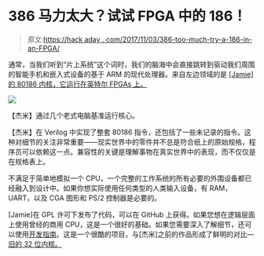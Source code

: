 # 386 马力太大？试试 FPGA 中的 186！

> 原文:[https://hack aday . com/2017/11/03/386-too-much-try-a-186-in-an-FPGA/](https://hackaday.com/2017/11/03/386-too-much-try-a-186-in-an-fpga/)

通常，当我们听到“片上系统”这个词时，我们的脑海中会直接跳转到驱动我们周围的智能手机和嵌入式设备的基于 ARM 的现代处理器。来自左边领域的是 [[Jamie]的 80186 内核，它运行在英特尔 FPGAs 上。](https://www.jamieiles.com/80186/)

![](../Images/4cf5ee81bab8d0371af7d9807f2d2220.png)

【杰米】通过几个老式电脑基准运行核心。

【杰米】在 Verilog 中实现了整套 80186 指令，还包括了一些未记录的指令。这种对细节的关注非常重要——现实世界中的零件并不总是符合纸上的原始规格，程序员可以依赖这一点。兼容性的关键是理解事物在真实世界中的表现，而不仅仅是在规格表上。

不满足于简单地模拟一个 CPU，一个完整的工作系统的所有必要的外围设备都已经融入到设计中。如果你想实际使用任何类型的人类输入设备，有 RAM，UART，以及 CGA 图形和 PS/2 控制器是必要的。

[Jamie]在 GPL 许可下发布了代码，可以在 GitHub 上获得。如果您想在逻辑层面上使用曾经的商用 CPU，这是一个很好的基础。如果您需要深入了解细节，还可以使用[开发指南](https://www.jamieiles.com/80186/development-guide.pdf)。这是一个很酷的项目，与[杰米]之前的作品形成了鲜明的对比—[旧的 32 位内核。](https://hackaday.com/2015/03/20/the-oldland-cpu-32-bit-fpga-core/)